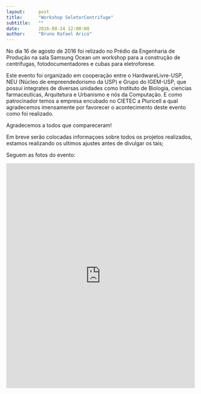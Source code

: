 ```yaml
---
layout:     post
title:      "Workshop SeletorCentrifuge"
subtitle:   ""
date:       2016-08-24 12:00:00
author:     "Bruno Rafael Aricó"
---
```


No dia 16 de agosto de 2016 foi relizado no Prédio da Engenharia de Produção na sala Samsung Ocean um workshop para a construção de centrífugas, fotodocumentadores e cubas para eletroforese.

Este evento foi organizado em cooperação entre o HardwareLivre-USP, NEU (Núcleo de empreendedorismo da USP) e Grupo do IGEM-USP, que possui integrates de diversas unidades como Instituto de Biologia, ciencias farmaceuticas, Arquitetura e Urbanismo e nós da Computação.
E como patrocinador temos a empresa encubado no CIETEC a Pluricell a qual agradecemos imensamente por favorecer o acontecimento deste evento como foi realizado.

Agradecemos a todos que compareceram!

Em breve serão colocadas informaçoes sobre todos os projetos realizados, estamos realizando os ultimos ajustes antes de divulgar os tais;

Seguem as fotos do evento:

<iframe src="https://drive.google.com/embeddedfolderview?id=0B4tNJzodVANHeU5wbXVsb25JaUE#grid" style="width:100%; height:600px; border:0;"></iframe>
